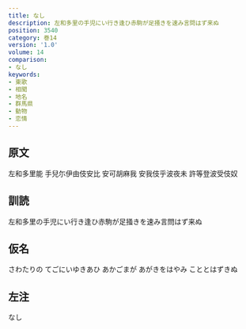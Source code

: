 ```yaml
---
title: なし
description: 左和多里の手児にい行き逢ひ赤駒が足掻きを速み言問はず来ぬ
position: 3540
category: 巻14
version: '1.0'
volume: 14
comparison:
- なし
keywords:
- 東歌
- 相聞
- 地名
- 群馬県
- 動物
- 恋情
---
```


## 原文

左和多里能 手兒尓伊由伎安比 安可胡麻我 安我伎乎波夜未 許等登波受伎奴

## 訓読

左和多里の手児にい行き逢ひ赤駒が足掻きを速み言問はず来ぬ

## 仮名

さわたりの てごにいゆきあひ あかごまが あがきをはやみ こととはずきぬ

## 左注

なし
